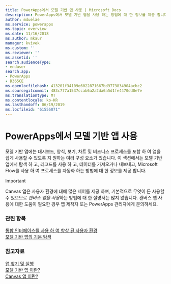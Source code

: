 ```yaml
---
title: PowerApps에서 모델 기반 앱 사용 | Microsoft Docs
description: PowerApps에서 모델 기반 앱을 사용 하는 방법에 대 한 정보를 제공 합니다.
author: mduelae
ms.service: powerapps
ms.topic: overview
ms.date: 11/16/2018
ms.author: mkaur
manager: kvivek
ms.custom: ''
ms.reviewer: ''
ms.assetid: ''
search.audienceType:
- enduser
search.app:
- PowerApps
- D365CE
ms.openlocfilehash: 413201f34109e6022871667bd9773834904acbc2
ms.sourcegitcommit: 483c777a1537ccab6a2a2da6a5d1fe4470dd0e7e
ms.translationtype: MT
ms.contentlocale: ko-KR
ms.lasthandoff: 06/19/2019
ms.locfileid: "61556071"
---
```

# <a name="use-model-driven-apps-in-powerapps"></a>PowerApps에서 모델 기반 앱 사용

모델 기반 앱에는 대시보드, 양식, 보기, 차트 및 비즈니스 프로세스를 포함 하 여 앱을 쉽게 사용할 수 있도록 지 원하는 여러 구성 요소가 있습니다. 이 섹션에서는 모델 기반 앱에서 탐색 하 고, 레코드를 사용 하 고, 데이터를 가져오거나 내보내고, Microsoft Flow를 사용 하 여 프로세스를 자동화 하는 방법에 대 한 정보를 제공 합니다. 

> [!IMPORTANT]
> Canvas 앱은 사용자 환경에 대해 많은 제어를 제공 하며, 기본적으로 무엇이 든 사용할 수 있으므로 *캔버스 앱을 사용*하는 방법에 대 한 설명서는 많지 않습니다. 캔버스 앱 사용에 대한 도움이 필요한 경우 앱 제작자 또는 PowerApps 관리자에게 문의하세요.

### <a name="related-topics"></a>관련 항목

[통합 인터페이스를 사용 하 여 향상 된 사용자 환경](unified-interface.md)<br/>
[모델 기반 앱의 기본 탐색](navigation.md)

### <a name="see-also"></a>참고자료

[앱 찾기 및 실행](index.md)<br/>
[모델 기반 앱 이란?](/powerapps/maker/model-driven-apps/model-driven-app-overview)<br/>
[Canvas 앱 이란?](/powerapps/maker/canvas-apps/getting-started)

